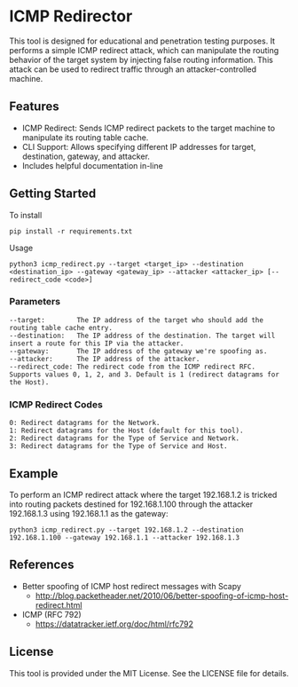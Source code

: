 # ICMP Redirector

This tool is designed for educational and penetration testing purposes. It performs a simple ICMP redirect attack, which can manipulate the routing behavior of the target system by injecting false routing information. This attack can be used to redirect traffic through an attacker-controlled machine.

## Features
* ICMP Redirect: Sends ICMP redirect packets to the target machine to manipulate its routing table cache.
* CLI Support: Allows specifying different IP addresses for target, destination, gateway, and attacker.
* Includes helpful documentation in-line 

## Getting Started
To install 

```pip install -r requirements.txt```

Usage

```python3 icmp_redirect.py --target <target_ip> --destination <destination_ip> --gateway <gateway_ip> --attacker <attacker_ip> [--redirect_code <code>] ``` 

### Parameters
    --target:        The IP address of the target who should add the routing table cache entry.
    --destination:   The IP address of the destination. The target will insert a route for this IP via the attacker.
    --gateway:       The IP address of the gateway we're spoofing as.
    --attacker:      The IP address of the attacker.
    --redirect_code: The redirect code from the ICMP redirect RFC. Supports values 0, 1, 2, and 3. Default is 1 (redirect datagrams for the Host).

### ICMP Redirect Codes
    0: Redirect datagrams for the Network.
    1: Redirect datagrams for the Host (default for this tool).
    2: Redirect datagrams for the Type of Service and Network.
    3: Redirect datagrams for the Type of Service and Host.

## Example
To perform an ICMP redirect attack where the target 192.168.1.2 is tricked into routing packets destined for 192.168.1.100 through the attacker 192.168.1.3 using 192.168.1.1 as the gateway:

```python3 icmp_redirect.py --target 192.168.1.2 --destination 192.168.1.100 --gateway 192.168.1.1 --attacker 192.168.1.3```

## References
* Better spoofing of ICMP host redirect messages with Scapy 
    * http://blog.packetheader.net/2010/06/better-spoofing-of-icmp-host-redirect.html
* ICMP (RFC 792) 
    * https://datatracker.ietf.org/doc/html/rfc792

## License
This tool is provided under the MIT License. See the LICENSE file for details.